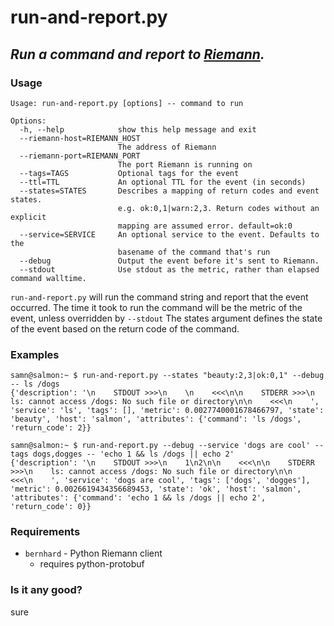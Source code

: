 # run-and-report.py
## *Run a command and report to [Riemann](http://riemann.io).*


### Usage
````
Usage: run-and-report.py [options] -- command to run

Options:
  -h, --help            show this help message and exit
  --riemann-host=RIEMANN_HOST
                        The address of Riemann
  --riemann-port=RIEMANN_PORT
                        The port Riemann is running on
  --tags=TAGS           Optional tags for the event
  --ttl=TTL             An optional TTL for the event (in seconds)
  --states=STATES       Describes a mapping of return codes and event states.
                        e.g. ok:0,1|warn:2,3. Return codes without an explicit
                        mapping are assumed error. default=ok:0
  --service=SERVICE     An optional service to the event. Defaults to the
                        basename of the command that's run
  --debug               Output the event before it's sent to Riemann.
  --stdout              Use stdout as the metric, rather than elapsed command walltime.
````
    
`run-and-report.py` will run the command string and report that the event occurred.
The time it took to run the command will be the metric of the event, unless overridden by `--stdout`
The states argument defines the state of the event based on the return code of the command.
    

### Examples
````
samn@salmon:~ $ run-and-report.py --states "beauty:2,3|ok:0,1" --debug -- ls /dogs
{'description': '\n    STDOUT >>>\n    \n    <<<\n\n    STDERR >>>\n    ls: cannot access /dogs: No such file or directory\n\n    <<<\n    ', 'service': 'ls', 'tags': [], 'metric': 0.0027740001678466797, 'state': 'beauty', 'host': 'salmon', 'attributes': {'command': 'ls /dogs', 'return_code': 2}}
````    

````
samn@salmon:~ $ run-and-report.py --debug --service 'dogs are cool' --tags dogs,dogges -- 'echo 1 && ls /dogs || echo 2'
{'description': '\n    STDOUT >>>\n    1\n2\n\n    <<<\n\n    STDERR >>>\n    ls: cannot access /dogs: No such file or directory\n\n    <<<\n    ', 'service': 'dogs are cool', 'tags': ['dogs', 'dogges'], 'metric': 0.0026619434356689453, 'state': 'ok', 'host': 'salmon', 'attributes': {'command': 'echo 1 && ls /dogs || echo 2', 'return_code': 0}}
````
    
### Requirements

* `bernhard` - Python Riemann client
    * requires python-protobuf

### Is it any good?
sure 
